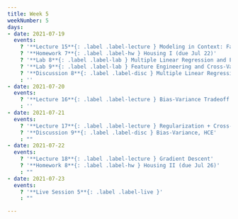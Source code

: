 ```yaml
---
title: Week 5
weekNumber: 5
days:
- date: 2021-07-19
  events:
    ? '**Lecture 15**{: .label .label-lecture } Modeling in Context: Fairness in Housing Appraisal'
    ? '**Homework 7**{: .label .label-hw } Housing I (due Jul 22)'
    ? '**Lab 8**{: .label .label-lab } Multiple Linear Regression and Feature Engineering (due Jul 24)'
    ? '**Lab 9**{: .label .label-lab } Feature Engineering and Cross-Validation (due Jul 24)'
    ? '**Discussion 8**{: .label .label-disc } Multiple Linear Regression'
    : ''
- date: 2021-07-20
  events:
    ? '**Lecture 16**{: .label .label-lecture } Bias-Variance Tradeoff'
    : ''
- date: 2021-07-21
  events:
    ? '**Lecture 17**{: .label .label-lecture } Regularization + Cross-Validation'
    ? '**Discussion 9**{: .label .label-disc } Bias-Variance, HCE'
    : ""
- date: 2021-07-22
  events:
    ? '**Lecture 18**{: .label .label-lecture } Gradient Descent'
    ? '**Homework 8**{: .label .label-hw } Housing II (due Jul 26)'
    : ""
- date: 2021-07-23
  events:
    ? '**Live Session 5**{: .label .label-live }'
    : ""

---
```

